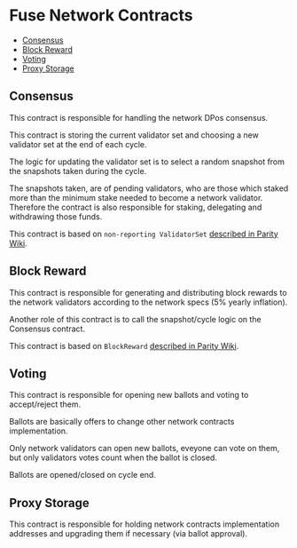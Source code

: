 # Fuse Network Contracts

* [Consensus](contracts.md#consensus)
* [Block Reward](contracts.md#block-reward)
* [Voting](contracts.md#voting)
* [Proxy Storage](contracts.md#proxy-storage)

## Consensus

This contract is responsible for handling the network DPos consensus.

This contract is storing the current validator set and choosing a new validator set at the end of each cycle.

The logic for updating the validator set is to select a random snapshot from the snapshots taken during the cycle.

The snapshots taken, are of pending validators, who are those which staked more than the minimum stake needed to become a network validator. Therefore the contract is also responsible for staking, delegating and withdrawing those funds.

This contract is based on `non-reporting ValidatorSet` [described in Parity Wiki](https://wiki.parity.io/Validator-Set.html#non-reporting-contract).

## Block Reward

This contract is responsible for generating and distributing block rewards to the network validators according to the network specs \(5% yearly inflation\).

Another role of this contract is to call the snapshot/cycle logic on the Consensus contract.

This contract is based on `BlockReward` [described in Parity Wiki](https://wiki.parity.io/Block-Reward-Contract).

## Voting

This contract is responsible for opening new ballots and voting to accept/reject them.

Ballots are basically offers to change other network contracts implementation.

Only network validators can open new ballots, eveyone can vote on them, but only validators votes count when the ballot is closed.

Ballots are opened/closed on cycle end.

## Proxy Storage

This contract is responsible for holding network contracts implementation addresses and upgrading them if necessary \(via ballot approval\).

